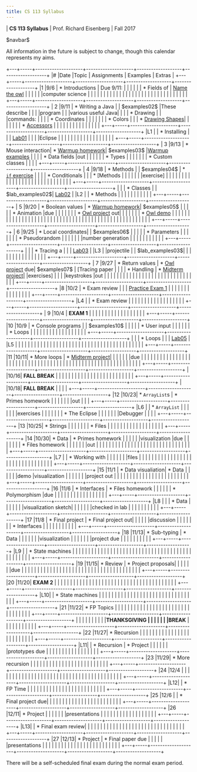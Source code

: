 ```yaml
---
title: CS 113 Syllabus
---
```


<div id="header">

| **CS 113 Syllabus**
| Prof. Richard Eisenberg
| Fall 2017

</div>

\$navbar\$

All information in the future is subject to change, though this calendar
represents my aims.

+---+-----+--------------------+--------------------+-------------------+-------------------+
|\# |Date |Topic               |  Assignments       | Examples          |  Extras           |
+---+-----+--------------------+--------------------+-------------------+-------------------+
|1  |9/6  | * Introductions    | Due 9/11:          |                   |                   |
|   |     | * Fields of        |  [Name the owl]    |                   |                   |
|   |     |computer science    |                    |                   |                   |
|   |     |                    |                    |                   |                   |
|   |     |                    |                    |                   |                   |
|   |     |                    |                    |                   |                   |
|   |     |                    |                    |                   |                   |
+---+-----+--------------------+--------------------+-------------------+-------------------+
| 2 |9/11 | * Writing a Java   |                    | \$examples02\$    |These describe     |
|   |     |program             |                    |                   |various useful Java|
|   |     | * Drawing          |                    |                   |commands:          |
|   |     | * Coordinates      |                    |                   |                   |
|   |     | * Colors           |                    |                   | * [Drawing Shapes]|
|   |     |                    |                    |                   | * [Accessors]     |
|   |     |                    |                    |                   |                   |
|   |     |                    |                    |                   |                   |
+---+-----+--------------------+--------------------+-------------------+-------------------+
|L1 |     | * Installing       |                    |                   | [Lab01]           |
|   |     |Eclipse             |                    |                   |                   |
|   |     |                    |                    |                   |                   |
|   |     |                    |                    |                   |                   |
+---+-----+--------------------+--------------------+-------------------+-------------------+
| 3 |9/13 | * Mouse interaction| * [Warmup homework]| \$examples03\$    |[Warmup examples]  |
|   |     | * Data fields      |out                 |                   |                   |
|   |     | * Types            |                    |                   |                   |
|   |     | * Custom classes   |                    |                   |                   |
+---+-----+--------------------+--------------------+-------------------+-------------------+
| 4 |9/18 | * Methods          |                    | \$examples04\$    | * [`if` exercise] |
|   |     | * Conditionals     |                    |                   | * [Methods        |
|   |     |                    |                    |                   |exercise]          |
|   |     |                    |                    |                   |                   |
|   |     |                    |                    |                   |                   |
|   |     |                    |                    |                   |                   |
|   |     |                    |                    |                   |                   |
+---+-----+--------------------+--------------------+-------------------+-------------------+
|   |     | * Classes          |                    | \$lab_examples02\$| [Lab02]           |
|L2 |     | * Methods          |                    |                   |                   |
|   |     |                    |                    |                   |                   |
+---+-----+--------------------+--------------------+-------------------+-------------------+
| 5 |9/20 | * Boolean values   | * [Warmup homework]| \$examples05\$    |                   |
|   |     | * Animation        |due                 |                   |                   |
|   |     |                    | * [Owl project] out|                   |                   |
|   |     |                    | * [Owl demo]       |                   |                   |
|   |     |                    |                    |                   |                   |
|   |     |                    |                    |                   |                   |
|   |     |                    |                    |                   |                   |
|   |     |                    |                    |                   |                   |
|   |     |                    |                    |                   |                   |
|   |     |                    |                    |                   |                   |
|   |     |                    |                    |                   |                   |
+---+-----+--------------------+--------------------+-------------------+-------------------+
| 6 |9/25 | * Local coordinates|                    | \$examples06\$    |                   |
|   |     | * Parameters       |                    |                   |                   |
|   |     | * Pseudorandom     |                    |                   |                   |
|   |     |number generation   |                    |                   |                   |
|   |     |                    |                    |                   |                   |
+---+-----+--------------------+--------------------+-------------------+-------------------+
|   |     | * Tracing a        |                    |                   |  [Lab03]          |
|L3 |     |projectile          |                    | \$lab_examples03\$|                   |
|   |     |                    |                    |                   |                   |
|   |     |                    |                    |                   |                   |
+---+-----+--------------------+--------------------+-------------------+-------------------+
| 7 |9/27 | * Return values    | * [Owl project] due| \$examples07\$    |  [Tracing paper   |
|   |     | * Handling         | * [Midterm project]|                   |exercises]         |
|   |     |keystrokes          |out                 |                   |                   |
|   |     |                    |                    |                   |                   |
|   |     |                    |                    |                   |                   |
|   |     |                    |                    |                   |                   |
|   |     |                    |                    |                   |                   |
+---+-----+--------------------+--------------------+-------------------+-------------------+
|8  |10/2 | * Exam review      |                    |                   | [Practice Exam 1] |
|   |     |                    |                    |                   |                   |
|   |     |                    |                    |                   |                   |
+---+-----+--------------------+--------------------+-------------------+-------------------+
|L4 |     | * Exam review      |                    |                   |                   |
|   |     |                    |                    |                   |                   |
|   |     |                    |                    |                   |                   |
+---+-----+--------------------+--------------------+-------------------+-------------------+
| 9 |10/4 | **EXAM 1**         |                    |                   |                   |
|   |     |                    |                    |                   |                   |
|   |     |                    |                    |                   |                   |
+---+-----+--------------------+--------------------+-------------------+-------------------+
|10 |10/9 | * Console programs |                    | \$examples10\$    |                   |
|   |     | * User input       |                    |                   |                   |
|   |     | * Loops            |                    |                   |                   |
|   |     |                    |                    |                   |                   |
|   |     |                    |                    |                   |                   |
+---+-----+--------------------+--------------------+-------------------+-------------------+
|   |     | * Loops            |                    |                   | [Lab05]           |
|L5 |     |                    |                    |                   |                   |
|   |     |                    |                    |                   |                   |
|   |     |                    |                    |                   |                   |
|   |     |                    |                    |                   |                   |
|   |     |                    |                    |                   |                   |
|   |     |                    |                    |                   |                   |
+---+-----+--------------------+--------------------+-------------------+-------------------+
|11 |10/11| * More loops       | * [Midterm project]|                   |                   |
|   |     |                    |due                 |                   |                   |
|   |     |                    |                    |                   |                   |
|   |     |                    |                    |                   |                   |
|   |     |                    |                    |                   |                   |
|   |     |                    |                    |                   |                   |
|   |     |                    |                    |                   |                   |
|   |     |                    |                    |                   |                   |
|   |     |                    |                    |                   |                   |
|   |     |                    |                    |                   |                   |
+---+-----+--------------------+--------------------+-------------------+-------------------+
|   |10/16| **FALL BREAK**     |                    |                   |                   |
|   |     |                    |                    |                   |                   |
|   |     |                    |                    |                   |                   |
|   |     |                    |                    |                   |                   |
+---+-----+--------------------+--------------------+-------------------+-------------------+
|   |10/18|  **FALL BREAK**    |                    |                   |                   |
+---+-----+--------------------+--------------------+-------------------+-------------------+
|12 |10/23| * `ArrayList`s     | * Primes homework  |                   |                   |
|   |     |                    |out                 |                   |                   |
+---+-----+--------------------+--------------------+-------------------+-------------------+
|L6 |     | * `ArrayList`      |                    |                   |                   |
|   |     |exercises           |                    |                   |                   |
|   |     | * The Eclipse      |                    |                   |                   |
|   |     |Debugger            |                    |                   |                   |
+---+-----+--------------------+--------------------+-------------------+-------------------+
|13 |10/25| * Strings          |                    |                   |                   |
|   |     | * Files            |                    |                   |                   |
|   |     |                    |                    |                   |                   |
|   |     |                    |                    |                   |                   |
+---+-----+--------------------+--------------------+-------------------+-------------------+
|14 |10/30| * Data             | * Primes homework  |                   |                   |
|   |     |visualization       |due                 |                   |                   |
|   |     |                    | * Files homework   |                   |                   |
|   |     |                    |out                 |                   |                   |
|   |     |                    |                    |                   |                   |
|   |     |                    |                    |                   |                   |
|   |     |                    |                    |                   |                   |
|   |     |                    |                    |                   |                   |
+---+-----+--------------------+--------------------+-------------------+-------------------+
|L7 |     | * Working with     |                    |                   |                   |
|   |     |files               |                    |                   |                   |
|   |     |                    |                    |                   |                   |
|   |     |                    |                    |                   |                   |
|   |     |                    |                    |                   |                   |
|   |     |                    |                    |                   |                   |
+---+-----+--------------------+--------------------+-------------------+-------------------+
|15 |11/1 | * Data visualiation| * Data             |                   |                   |
|   |     |demo                |visualization       |                   |                   |
|   |     |                    |project out         |                   |                   |
|   |     |                    |                    |                   |                   |
|   |     |                    |                    |                   |                   |
|   |     |                    |                    |                   |                   |
+---+-----+--------------------+--------------------+-------------------+-------------------+
|16 |11/6 | * Interfaces       | * Files homework   |                   |                   |
|   |     | * Polymorphism     |due                 |                   |                   |
|   |     |                    |                    |                   |                   |
|   |     |                    |                    |                   |                   |
+---+-----+--------------------+--------------------+-------------------+-------------------+
|L8 |     |                    | * Data             |                   |                   |
|   |     |                    |visualization sketch|                   |                   |
|   |     |                    |checked in lab      |                   |                   |
|   |     |                    |                    |                   |                   |
+---+-----+--------------------+--------------------+-------------------+-------------------+
|17 |11/8 | * Final project    | * Final project out|                   |                   |
|   |     |discussion          |                    |                   |                   |
|   |     |  * Interfaces      |                    |                   |                   |
|   |     |                    |                    |                   |                   |
+---+-----+--------------------+--------------------+-------------------+-------------------+
|18 |11/13| * Sub-typing       | * Data             |                   |                   |
|   |     |                    |visualization       |                   |                   |
|   |     |                    |project due         |                   |                   |
|   |     |                    |                    |                   |                   |
+---+-----+--------------------+--------------------+-------------------+-------------------+
|L9 |     |  * State machines  |                    |                   |                   |
|   |     |                    |                    |                   |                   |
|   |     |                    |                    |                   |                   |
|   |     |                    |                    |                   |                   |
|   |     |                    |                    |                   |                   |
|   |     |                    |                    |                   |                   |
|   |     |                    |                    |                   |                   |
+---+-----+--------------------+--------------------+-------------------+-------------------+
|19 |11/15|  * Review          | * Project proposals|                   |                   |
|   |     |                    |due                 |                   |                   |
|   |     |                    |                    |                   |                   |
|   |     |                    |                    |                   |                   |
|   |     |                    |                    |                   |                   |
|   |     |                    |                    |                   |                   |
|   |     |                    |                    |                   |                   |
+---+-----+--------------------+--------------------+-------------------+-------------------+
|20 |11/20| **EXAM 2**         |                    |                   |                   |
|   |     |                    |                    |                   |                   |
|   |     |                    |                    |                   |                   |
|   |     |                    |                    |                   |                   |
|   |     |                    |                    |                   |                   |
|   |     |                    |                    |                   |                   |
+---+-----+--------------------+--------------------+-------------------+-------------------+
|L10|     | * State machines   |                    |                   |                   |
|   |     |                    |                    |                   |                   |
|   |     |                    |                    |                   |                   |
|   |     |                    |                    |                   |                   |
|   |     |                    |                    |                   |                   |
+---+-----+--------------------+--------------------+-------------------+-------------------+
|21 |11/22| * FP Topics        |                    |                   |                   |
|   |     |                    |                    |                   |                   |
|   |     |                    |                    |                   |                   |
|   |     |                    |                    |                   |                   |
|   |     |                    |                    |                   |                   |
+---+-----+--------------------+--------------------+-------------------+-------------------+
|   |     |                    |                    |                   |                   |
|   |     |**THANKSGIVING      |                    |                   |                   |
|   |     |BREAK**             |                    |                   |                   |
|   |     |                    |                    |                   |                   |
+---+-----+--------------------+--------------------+-------------------+-------------------+
|22 |11/27| * Recursion        |                    |                   |                   |
|   |     |                    |                    |                   |                   |
|   |     |                    |                    |                   |                   |
|   |     |                    |                    |                   |                   |
+---+-----+--------------------+--------------------+-------------------+-------------------+
|L11|     | * Recursion        | * Project          |                   |                   |
|   |     |                    |prototypes due      |                   |                   |
|   |     |                    |                    |                   |                   |
|   |     |                    |                    |                   |                   |
+---+-----+--------------------+--------------------+-------------------+-------------------+
|23 |11/29| * More recursion   |                    |                   |                   |
|   |     |                    |                    |                   |                   |
|   |     |                    |                    |                   |                   |
|   |     |                    |                    |                   |                   |
+---+-----+--------------------+--------------------+-------------------+-------------------+
|24 |12/4 |                    |                    |                   |                   |
|   |     |                    |                    |                   |                   |
|   |     |                    |                    |                   |                   |
|   |     |                    |                    |                   |                   |
|   |     |                    |                    |                   |                   |
|   |     |                    |                    |                   |                   |
+---+-----+--------------------+--------------------+-------------------+-------------------+
|L12|     | * FP Time          |                    |                   |                   |
|   |     |                    |                    |                   |                   |
|   |     |                    |                    |                   |                   |
|   |     |                    |                    |                   |                   |
+---+-----+--------------------+--------------------+-------------------+-------------------+
|25 |12/6 |                    | * Final project due|                   |                   |
|   |     |                    |                    |                   |                   |
|   |     |                    |                    |                   |                   |
|   |     |                    |                    |                   |                   |
+---+-----+--------------------+--------------------+-------------------+-------------------+
|26 |12/11| * Project          |                    |                   |                   |
|   |     |presentations       |                    |                   |                   |
|   |     |                    |                    |                   |                   |
|   |     |                    |                    |                   |                   |
+---+-----+--------------------+--------------------+-------------------+-------------------+
|L13|     | * Final exam review|                    |                   |                   |
|   |     |                    |                    |                   |                   |
|   |     |                    |                    |                   |                   |
|   |     |                    |                    |                   |                   |
|   |     |                    |                    |                   |                   |
+---+-----+--------------------+--------------------+-------------------+-------------------+
|27 |12/13| * Project          | * Final paper due  |                   |                   |
|   |     |presentations       |                    |                   |                   |
|   |     |                    |                    |                   |                   |
|   |     |                    |                    |                   |                   |
|   |     |                    |                    |                   |                   |
+---+-----+--------------------+--------------------+-------------------+-------------------+

There will be a self-scheduled final exam during the normal exam period.

[Name the owl]: 01/owl.html
[Lab01]: lab01/lab.html
[Warmup homework]: hw01/Warmup.pdf
[Drawing Shapes]: 02/Shapes.pdf
[Accessors]: 02/Accessors.pdf
[Warmup examples]: hw01/demo.html
[`if` exercise]: 04/exercise.html
[Methods exercise]: 04/method.html
[Cat.java]: lab02/Cat.java
[Robot.java]: lab02/Robot.java
[Lab02]: lab02/lab02.pdf
[Owl project]: hw02/Owl.pdf
[Owl demo]: hw02/Owl.jar
[Lab03]: lab03/lab03.pdf
[Midterm project]: hw03/midterm.html
[Tracing paper exercises]: 07/tp.pdf
[Practice Exam 1]: 08/Review1.pdf
[Lab05]: lab05/lab5.pdf
